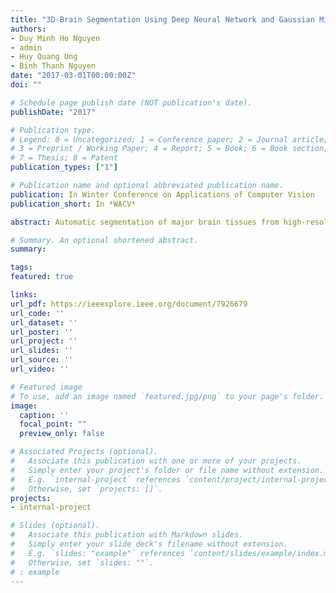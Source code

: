 ```yaml
---
title: "3D-Brain Segmentation Using Deep Neural Network and Gaussian Mixture Model"
authors:
- Duy Minh Ho Nguyen
- admin
- Huy Quang Ung
- Binh Thanh Nguyen
date: "2017-03-01T00:00:00Z"
doi: ""

# Schedule page publish date (NOT publication's date).
publishDate: "2017"

# Publication type.
# Legend: 0 = Uncategorized; 1 = Conference paper; 2 = Journal article;
# 3 = Preprint / Working Paper; 4 = Report; 5 = Book; 6 = Book section;
# 7 = Thesis; 8 = Patent
publication_types: ["1"]

# Publication name and optional abbreviated publication name.
publication: In Winter Conference on Applications of Computer Vision 
publication_short: In *WACV*

abstract: Automatic segmentation of major brain tissues from high-resolution magnetic resonance images (MRIs) plays an important role in clinical diagnostics and neuroscience research. In this paper, we present a novel approach to extract brain tissues including gray matter, white matter and cerebrospinal fluid by using Gaussian mixture models (GMMs), Convolution neural networks (CNNs) and Deep neural networks (DNNs). GMMs are applied to classify voxels which have distinct intensity information and are easy to recognize while DNNs and CNNs are treating voxels which are similar in appearance and usually recognized insufficiently by traditional approaches. The empirical results on IBSR 18 dataset show that the proposed method outperforms 13 state-of-the-art algorithms, surpassing all other methods by a significant margin.

# Summary. An optional shortened abstract.
summary:

tags:
featured: true

links:
url_pdf: https://ieeexplore.ieee.org/document/7926679
url_code: ''
url_dataset: ''
url_poster: ''
url_project: ''
url_slides: ''
url_source: ''
url_video: ''

# Featured image
# To use, add an image named `featured.jpg/png` to your page's folder. 
image:
  caption: ''
  focal_point: ""
  preview_only: false

# Associated Projects (optional).
#   Associate this publication with one or more of your projects.
#   Simply enter your project's folder or file name without extension.
#   E.g. `internal-project` references `content/project/internal-project/index.md`.
#   Otherwise, set `projects: []`.
projects:
- internal-project

# Slides (optional).
#   Associate this publication with Markdown slides.
#   Simply enter your slide deck's filename without extension.
#   E.g. `slides: "example"` references `content/slides/example/index.md`.
#   Otherwise, set `slides: ""`.
# : example
---
```

